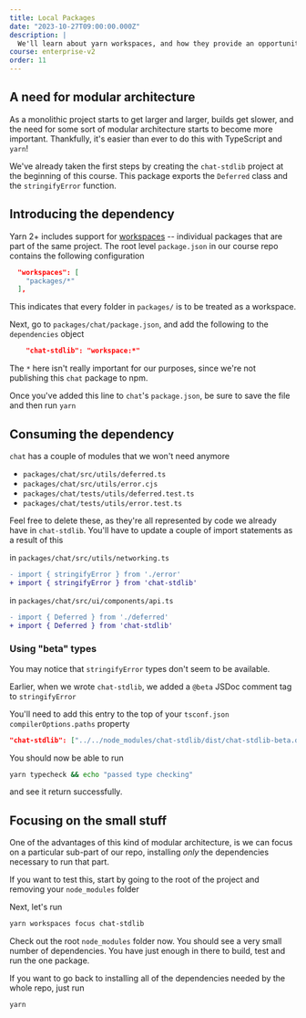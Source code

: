 ```yaml
---
title: Local Packages
date: "2023-10-27T09:00:00.000Z"
description: |
  We'll learn about yarn workspaces, and how they provide an opportunity for simple but effective modular architecture in a large TypeScript projects.
course: enterprise-v2
order: 11
---
```


## A need for modular architecture

As a monolithic project starts to get larger and larger, builds get slower, and the need for some sort of modular architecture starts to become more important. Thankfully, it's easier than ever to do this with TypeScript and `yarn`!

We've already taken the first steps by creating the `chat-stdlib` project at the beginning of this course. This package exports the `Deferred` class and the `stringifyError` function.

## Introducing the dependency

Yarn 2+ includes support for [workspaces](https://yarnpkg.com/features/workspaces) -- individual packages that are part of the same project. The root level `package.json` in our course repo contains the following configuration

```json
  "workspaces": [
    "packages/*"
  ],
```

This indicates that every folder in `packages/` is to be treated as a workspace.

Next, go to `packages/chat/package.json`, and add the following to the `dependencies` object

```json
    "chat-stdlib": "workspace:*"
```

The `*` here isn't really important for our purposes, since we're not publishing this `chat` package to npm.

Once you've added this line to `chat`'s `package.json`, be sure to save the file and then run `yarn`

## Consuming the dependency

`chat` has a couple of modules that we won't need anymore

- `packages/chat/src/utils/deferred.ts`
- `packages/chat/src/utils/error.cjs`
- `packages/chat/tests/utils/deferred.test.ts`
- `packages/chat/tests/utils/error.test.ts`

Feel free to delete these, as they're all represented by code we already have in `chat-stdlib`. You'll have to update a couple of import statements as a result of this

in `packages/chat/src/utils/networking.ts`

```diff
- import { stringifyError } from './error'
+ import { stringifyError } from 'chat-stdlib'
```

in `packages/chat/src/ui/components/api.ts`

```diff
- import { Deferred } from './deferred'
+ import { Deferred } from 'chat-stdlib'
```

### Using "beta" types

You may notice that `stringifyError` types don't seem to be available. 

Earlier, when we wrote `chat-stdlib`, we added a `@beta` JSDoc comment tag to `stringifyError`

You'll need to add this entry to the top of your `tsconf.json` `compilerOptions.paths` property

```json
"chat-stdlib": ["../../node_modules/chat-stdlib/dist/chat-stdlib-beta.d.ts"],
```

You should now be able to run

```sh
yarn typecheck && echo "passed type checking"
```

and see it return successfully.

## Focusing on the small stuff

One of the advantages of this kind of modular architecture, is we can focus on a particular sub-part of our repo, installing _only_ the dependencies necessary to run that part.

If you want to test this, start by going to the root of the project and removing your `node_modules` folder

Next, let's run

```sh
yarn workspaces focus chat-stdlib
```

Check out the root `node_modules` folder now. You should see a very small number of dependencies. You have just enough in there to build, test and run the one package.

If you want to go back to installing all of the dependencies needed by the whole repo, just run

```sh
yarn
```
